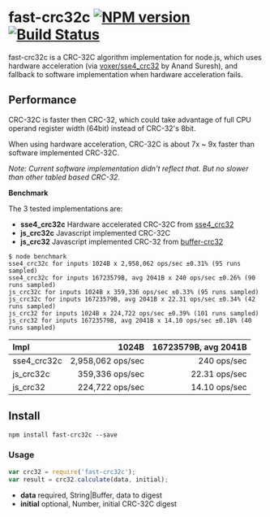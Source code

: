 # fast-crc32c [![NPM version](https://badge.fury.io/js/fast-crc32c.png)](http://badge.fury.io/js/fast-crc32c) [![Build Status](https://travis-ci.org/ashi009/fast-crc32c.svg?branch=master)](https://travis-ci.org/ashi009/fast-crc32c)

fast-crc32c is a CRC-32C algorithm implementation for node.js, which uses
hardware acceleration (via [voxer/sse4_crc32](sse4_crc32) by Anand Suresh), and
fallback to software implementation when hardware acceleration fails.

## Performance

CRC-32C is faster then CRC-32, which could take advantage of full CPU operand
register width (64bit) instead of CRC-32's 8bit.

When using hardware acceleration, CRC-32C is about 7x ~ 9x faster than software
implemented CRC-32C.

_Note: Current software implementation didn't reflect that. But no slower than
other tabled based CRC-32._

**Benchmark**

The 3 tested implementations are:

- **sse4\_crc32c** Hardware accelerated CRC-32C from [sse4_crc32](sse4_crc32)
- **js_crc32c** Javascript implemented CRC-32C
- **js_crc32** Javascript implemented CRC-32 from [buffer-crc32](buffer-crc32)

```
$ node benchmark
sse4_crc32c for inputs 1024B x 2,958,062 ops/sec ±0.31% (95 runs sampled)
sse4_crc32c for inputs 16723579B, avg 2041B x 240 ops/sec ±0.26% (90 runs sampled)
js_crc32c for inputs 1024B x 359,336 ops/sec ±0.33% (95 runs sampled)
js_crc32c for inputs 16723579B, avg 2041B x 22.31 ops/sec ±0.34% (42 runs sampled)
js_crc32 for inputs 1024B x 224,722 ops/sec ±0.39% (101 runs sampled)
js_crc32 for inputs 16723579B, avg 2041B x 14.10 ops/sec ±0.18% (40 runs sampled)
```

| Impl        | 1024B             | 16723579B, avg 2041B |
|:------------|------------------:|---------------------:|
| sse4_crc32c | 2,958,062 ops/sec | 240 ops/sec          |
| js_crc32c   | 359,336 ops/sec   | 22.31 ops/sec        |
| js_crc32    | 224,722 ops/sec   | 14.10 ops/sec        |

## Install

```shell
npm install fast-crc32c --save
```

### Usage

```javascript
var crc32 = require('fast-crc32c');
var result = crc32.calculate(data, initial);
```

- **data** required, String|Buffer, data to digest
- **initial** optional, Number, initial CRC-32C digest

[sse4_crc32]: https://github.com/Voxer/sse4_crc32
[buffer-crc32]: https://github.com/brianloveswords/buffer-crc32
